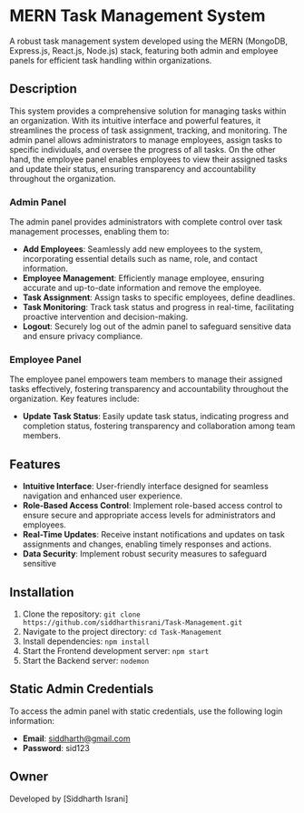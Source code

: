 # MERN Task Management System

A robust task management system developed using the MERN (MongoDB, Express.js, React.js, Node.js) stack, featuring both admin and employee panels for efficient task handling within organizations.

## Description

This system provides a comprehensive solution for managing tasks within an organization. With its intuitive interface and powerful features, it streamlines the process of task assignment, tracking, and monitoring.
The admin panel allows administrators to manage employees, assign tasks to specific individuals, and oversee the progress of all tasks. On the other hand, the employee panel enables employees to view their assigned tasks and update their status, ensuring transparency and accountability throughout the organization.

### Admin Panel

The admin panel provides administrators with complete control over task management processes, enabling them to:

- **Add Employees**: Seamlessly add new employees to the system, incorporating essential details such as name, role, and contact information.
- **Employee Management**: Efficiently manage employee, ensuring accurate and up-to-date information and remove the employee.
- **Task Assignment**: Assign tasks to specific employees, define deadlines.
- **Task Monitoring**: Track task status and progress in real-time, facilitating proactive intervention and decision-making.
- **Logout**: Securely log out of the admin panel to safeguard sensitive data and ensure privacy compliance.

### Employee Panel

The employee panel empowers team members to manage their assigned tasks effectively, fostering transparency and accountability throughout the organization. Key features include:

- **Update Task Status**: Easily update task status, indicating progress and completion status, fostering transparency and collaboration among team members.

## Features

- **Intuitive Interface**: User-friendly interface designed for seamless navigation and enhanced user experience.
- **Role-Based Access Control**: Implement role-based access control to ensure secure and appropriate access levels for administrators and employees.
- **Real-Time Updates**: Receive instant notifications and updates on task assignments and changes, enabling timely responses and actions.
- **Data Security**: Implement robust security measures to safeguard sensitive

## Installation
1. Clone the repository: `git clone https://github.com/siddharthisrani/Task-Management.git`
2. Navigate to the project directory: `cd Task-Management`
3. Install dependencies: `npm install`
4. Start the Frontend development server: `npm start`
5. Start the Backend server: `nodemon`

## Static Admin Credentials

To access the admin panel with static credentials, use the following login information:

- **Email**: siddharth@gmail.com
- **Password**: sid123

## Owner
Developed by [Siddharth Israni]